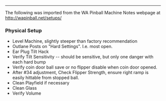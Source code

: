 ***
The following was imported from the WA Pinball Machine Notes webpage at http://wapinball.net/setups/
### Physical Setup
-   Level Machine, slightly steeper than factory recommendation
-   Outlane Posts on "Hard Settings". I.e. most open.
-   Ear Plug Tilt Hack
-   Verify Tilt Sensitivity -- should be sensitive, but only one danger with each hard bump
-   Verify coin door ball save or no flipper disable when coin door opened.
-   After #34 adjustment, Check Flipper Strength, ensure right ramp is easily hittable from stopped ball.
-   Clean Playfield if necessary
-   Clean Glass
-   Verify Volume